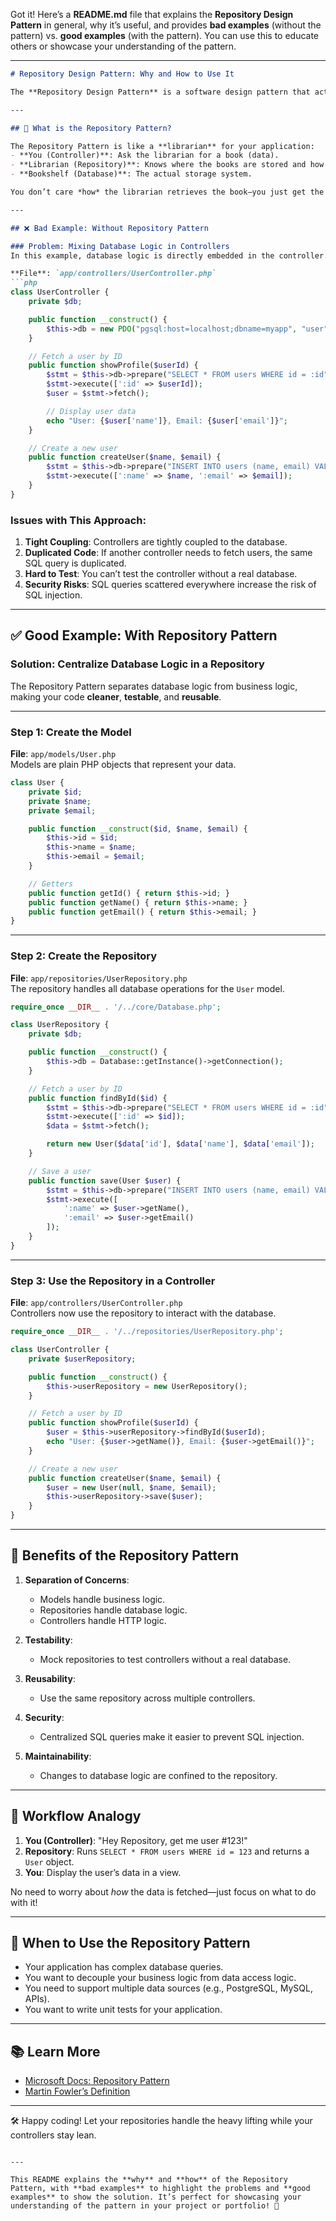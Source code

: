 Got it! Here’s a **README.md** file that explains the **Repository Design Pattern** in general, why it’s useful, and provides **bad examples** (without the pattern) vs. **good examples** (with the pattern). You can use this to educate others or showcase your understanding of the pattern.

---

```markdown
# Repository Design Pattern: Why and How to Use It

The **Repository Design Pattern** is a software design pattern that acts as a middle layer between your business logic and data access logic. It centralizes database operations, making your code cleaner, more maintainable, and easier to test.

---

## 🧩 What is the Repository Pattern?

The Repository Pattern is like a **librarian** for your application:  
- **You (Controller)**: Ask the librarian for a book (data).  
- **Librarian (Repository)**: Knows where the books are stored and how to fetch them.  
- **Bookshelf (Database)**: The actual storage system.  

You don’t care *how* the librarian retrieves the book—you just get the book. Similarly, your application doesn’t need to know *how* data is fetched from the database.

---

## ❌ Bad Example: Without Repository Pattern

### Problem: Mixing Database Logic in Controllers
In this example, database logic is directly embedded in the controller. This leads to **tight coupling**, **duplicated code**, and **hard-to-maintain** systems.

**File**: `app/controllers/UserController.php`
```php
class UserController {
    private $db;

    public function __construct() {
        $this->db = new PDO("pgsql:host=localhost;dbname=myapp", "user", "password");
    }

    // Fetch a user by ID
    public function showProfile($userId) {
        $stmt = $this->db->prepare("SELECT * FROM users WHERE id = :id");
        $stmt->execute([':id' => $userId]);
        $user = $stmt->fetch();

        // Display user data
        echo "User: {$user['name']}, Email: {$user['email']}";
    }

    // Create a new user
    public function createUser($name, $email) {
        $stmt = $this->db->prepare("INSERT INTO users (name, email) VALUES (:name, :email)");
        $stmt->execute([':name' => $name, ':email' => $email]);
    }
}
```

### Issues with This Approach:
1. **Tight Coupling**: Controllers are tightly coupled to the database.  
2. **Duplicated Code**: If another controller needs to fetch users, the same SQL query is duplicated.  
3. **Hard to Test**: You can’t test the controller without a real database.  
4. **Security Risks**: SQL queries scattered everywhere increase the risk of SQL injection.  

---

## ✅ Good Example: With Repository Pattern

### Solution: Centralize Database Logic in a Repository
The Repository Pattern separates database logic from business logic, making your code **cleaner**, **testable**, and **reusable**.

---

### Step 1: Create the **Model**
**File**: `app/models/User.php`  
Models are plain PHP objects that represent your data.  
```php
class User {
    private $id;
    private $name;
    private $email;

    public function __construct($id, $name, $email) {
        $this->id = $id;
        $this->name = $name;
        $this->email = $email;
    }

    // Getters
    public function getId() { return $this->id; }
    public function getName() { return $this->name; }
    public function getEmail() { return $this->email; }
}
```

---

### Step 2: Create the **Repository**
**File**: `app/repositories/UserRepository.php`  
The repository handles all database operations for the `User` model.  
```php
require_once __DIR__ . '/../core/Database.php';

class UserRepository {
    private $db;

    public function __construct() {
        $this->db = Database::getInstance()->getConnection();
    }

    // Fetch a user by ID
    public function findById($id) {
        $stmt = $this->db->prepare("SELECT * FROM users WHERE id = :id");
        $stmt->execute([':id' => $id]);
        $data = $stmt->fetch();

        return new User($data['id'], $data['name'], $data['email']);
    }

    // Save a user
    public function save(User $user) {
        $stmt = $this->db->prepare("INSERT INTO users (name, email) VALUES (:name, :email)");
        $stmt->execute([
            ':name' => $user->getName(),
            ':email' => $user->getEmail()
        ]);
    }
}
```

---

### Step 3: Use the Repository in a **Controller**
**File**: `app/controllers/UserController.php`  
Controllers now use the repository to interact with the database.  
```php
require_once __DIR__ . '/../repositories/UserRepository.php';

class UserController {
    private $userRepository;

    public function __construct() {
        $this->userRepository = new UserRepository();
    }

    // Fetch a user by ID
    public function showProfile($userId) {
        $user = $this->userRepository->findById($userId);
        echo "User: {$user->getName()}, Email: {$user->getEmail()}";
    }

    // Create a new user
    public function createUser($name, $email) {
        $user = new User(null, $name, $email);
        $this->userRepository->save($user);
    }
}
```

---

## 🌟 Benefits of the Repository Pattern

1. **Separation of Concerns**:  
   - Models handle business logic.  
   - Repositories handle database logic.  
   - Controllers handle HTTP logic.  

2. **Testability**:  
   - Mock repositories to test controllers without a real database.  

3. **Reusability**:  
   - Use the same repository across multiple controllers.  

4. **Security**:  
   - Centralized SQL queries make it easier to prevent SQL injection.  

5. **Maintainability**:  
   - Changes to database logic are confined to the repository.  

---

## 🔄 Workflow Analogy

1. **You (Controller)**: "Hey Repository, get me user #123!"  
2. **Repository**: Runs `SELECT * FROM users WHERE id = 123` and returns a `User` object.  
3. **You**: Display the user’s data in a view.  

No need to worry about *how* the data is fetched—just focus on what to do with it!

---

## 🚀 When to Use the Repository Pattern

- Your application has complex database queries.  
- You want to decouple your business logic from data access logic.  
- You need to support multiple data sources (e.g., PostgreSQL, MySQL, APIs).  
- You want to write unit tests for your application.  

---

## 📚 Learn More

- [Microsoft Docs: Repository Pattern](https://learn.microsoft.com/en-us/dotnet/architecture/microservices/microservice-ddd-cqrs-patterns/repository-pattern)  
- [Martin Fowler’s Definition](https://martinfowler.com/eaaCatalog/repository.html)  

---

🛠️ Happy coding! Let your repositories handle the heavy lifting while your controllers stay lean.
```

---

This README explains the **why** and **how** of the Repository Pattern, with **bad examples** to highlight the problems and **good examples** to show the solution. It’s perfect for showcasing your understanding of the pattern in your project or portfolio! 🚀
